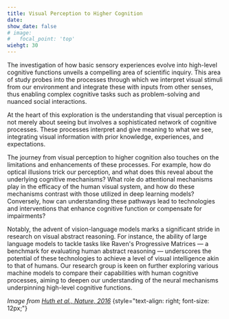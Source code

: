 ```yaml
---
title: Visual Perception to Higher Cognition
date: 
show_date: false
# image:
#   focal_point: 'top'
wiehgt: 30
---
```


The investigation of how basic sensory experiences evolve into high-level cognitive functions unveils a compelling area of scientific inquiry. This area of study probes into the processes through which we interpret visual stimuli from our environment and integrate these with inputs from other senses, thus enabling complex cognitive tasks such as problem-solving and nuanced social interactions. 

<!--more-->

At the heart of this exploration is the understanding that visual perception is not merely about seeing but involves a sophisticated network of cognitive processes. These processes interpret and give meaning to what we see, integrating visual information with prior knowledge, experiences, and expectations.

The journey from visual perception to higher cognition also touches on the limitations and enhancements of these processes. For example, how do optical illusions trick our perception, and what does this reveal about the underlying cognitive mechanisms? What role do attentional mechanisms play in the efficacy of the human visual system, and how do these mechanisms contrast with those utilized in deep learning models? Conversely, how can understanding these pathways lead to technologies and interventions that enhance cognitive function or compensate for impairments?

Notably, the advent of vision-language models marks a significant stride in research on visual abstract reasoning. For instance, the ability of large language models to tackle tasks like Raven's Progressive Matrices — a benchmark for evaluating human abstract reasoning — underscores the potential of these technologies to achieve a level of visual intelligence akin to that of humans. Our research group is keen on further exploring various machine models to compare their capabilities with human cognitive processes, aiming to deepen our understanding of the neural mechanisms underpinning high-level cognitive functions.

_Image from [Huth et al., Nature, 2016](https://www.nature.com/articles/nature17637)_
{style="text-align: right; font-size: 12px;"}
